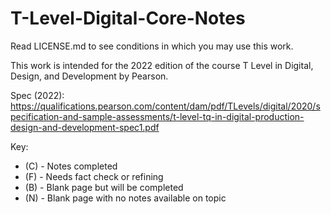 # T-Level-Digital-Core-Notes

Read LICENSE.md to see conditions in which you may use this work.


This work is intended for the 2022 edition of the course T Level in Digital, Design, and Development by Pearson. 

Spec (2022): https://qualifications.pearson.com/content/dam/pdf/TLevels/digital/2020/specification-and-sample-assessments/t-level-tq-in-digital-production-design-and-development-spec1.pdf 


Key:
- (C) - Notes completed
- (F) - Needs fact check or refining
- (B) - Blank page but will be completed
- (N) - Blank page with no notes available on topic
